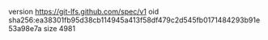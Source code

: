 version https://git-lfs.github.com/spec/v1
oid sha256:ea38301fb95d38cb114945a413f58df479c2d545fb0171484293b91e53a98e7a
size 4981
